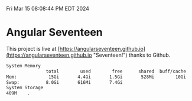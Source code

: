 Fri Mar 15 08:08:44 PM EDT 2024

# Angular Seventeen


This project is live at [https://angularseventeen.github.io](https://angularseventeen.github.io "Seventeen!") thanks to Github.

```bash
System Memory
               total        used        free      shared  buff/cache   available
Mem:            15Gi       4.4Gi       1.5Gi       528Mi        10Gi        10Gi
Swap:          8.0Gi       616Mi       7.4Gi
System Storage
409M	.
```

